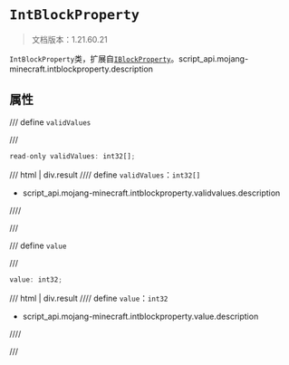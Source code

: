 # `IntBlockProperty`

> 文档版本：1.21.60.21

`IntBlockProperty`类，扩展自[`IBlockProperty`](./iblockproperty.md)。script_api.mojang-minecraft.intblockproperty.description

## 属性

/// define
`validValues`


///

```js
read-only validValues: int32[];
```

/// html | div.result
//// define
`validValues`：`int32[]`

- script_api.mojang-minecraft.intblockproperty.validvalues.description


////

///


/// define
`value`


///

```js
value: int32;
```

/// html | div.result
//// define
`value`：`int32`

- script_api.mojang-minecraft.intblockproperty.value.description


////

///

